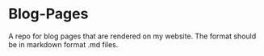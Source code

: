 # Blog-Pages
A repo for blog pages that are rendered on my website. The format should be in markdown format .md files.
